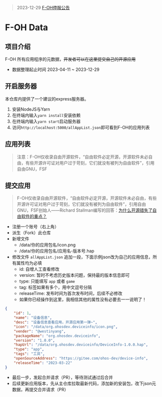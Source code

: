 > 2023-12-29 [F-OH停服公告](https://gitee.com/westinyang/f-oh/blob/master/ServerStopAnnouncement.md)

# F-OH Data

## 项目介绍

F-OH 所有应用程序的元数据，~~开发者可以在这里提交自己的开源应用~~

- 数据整理起止时间 2023-04-11 ~ 2023-12-29

## 开启服务器

本仓库内提供了一个建议的express服务器。

1. 安装NodeJS与Yarn
2. 在终端内输入`yarn install`安装依赖
3. 在终端内输入`yarn start`启动服务器
4. 访问`http://localhost:5000/allAppList.json`即可看到F-OH的应用列表

## 应用列表

> 注意：F-OH仅收录自由开源软件，“自由软件必定开源，开源软件未必自由，有些开源许可证对用户过于苛刻，它们就没有被列为自由软件”，引用自由GNU，FSF

## 提交应用

> F-OH仅收录自由开源软件，“自由软件必定开源，开源软件未必自由，有些开源许可证对用户过于苛刻，它们就没有被列为自由软件”，引用自由GNU，FSF创始人——Richard Stallman编写的回答：[为什么开源错失了自由软件的重点？](https://www.gnu.org/philosophy/open-source-misses-the-point.zh-cn.html)

- 注册一个账号（右上角）
- 派生（Fork）此仓库
- 新增文件
   - /data/你的应用包名/icon.png
   - /data/你的应用包名/应用名-版本号.hap
- 修改文件 `allAppList.json` 追加一段，下面示例json改为自己的应用信息，所有属性均为必填
  - id: 自增人工查看修改
  - version: 暂时不考虑历史版本问题，保持最的版本信息即可
  - type: 只能填写 `app` 或者 `game`
  - tag: 标签如果有多个，用中文逗号分隔
  - releaseTime: 发布时间为首次发布时间，后续不必修改
  - 如果你已经操作到这里，我相信其他的属性没有必要去一一说明了！
```json
{
    "id": 1,
    "name": "设备信息",
    "desc": "设备信息查看应用，开源应用第一弹~",
    "icon": "/data/org.ohosdev.deviceinfo/icon.png",
    "vender": "@westinyang",
    "packageName": "org.ohosdev.deviceinfo",
    "version": "1.0.0",
    "hapUrl": "/data/org.ohosdev.deviceinfo/DeviceInfo-1.0.0.hap",
    "type": "app",
    "tags": "工具",
    "openSourceAddress": "https://gitee.com/ohos-dev/device-info",
    "releaseTime": "2023-03-22"
}
```
- 最后一步，发起合并请求（PR），等待测试通过后合并
- 后续更新应用版本，先从主仓库拉取最新代码，添加新的安装包，改下json元数据，再提交合并请求（PR）
